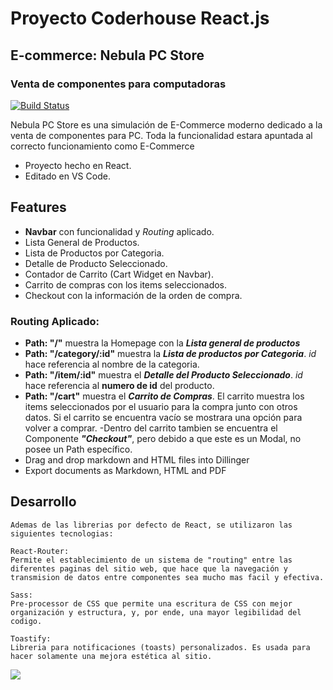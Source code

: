 # Proyecto Coderhouse React.js
## E-commerce: Nebula PC Store
### Venta de componentes para computadoras

[![Build Status](https://travis-ci.org/joemccann/dillinger.svg?branch=master)](https://travis-ci.org/joemccann/dillinger)

Nebula PC Store es una simulación de E-Commerce moderno dedicado a la venta de componentes para PC.
Toda la funcionalidad estara apuntada  al correcto funcionamiento como E-Commerce

- Proyecto hecho en React.
- Editado en VS Code.

## Features
- **Navbar** con funcionalidad y *Routing* aplicado.
- Lista General de Productos.
- Lista de Productos por Categoria.
- Detalle de Producto Seleccionado.
- Contador de Carrito (Cart Widget en Navbar).
- Carrito de compras con los items seleccionados.
- Checkout con la información de la orden de compra.

### Routing Aplicado:

- **Path: "/"** muestra la Homepage con la ***Lista general de productos***
- **Path: "/category/:id"** muestra la ***Lista de productos por Categoria***. *id* hace referencia al nombre de la categoria.
- **Path: "/item/:id"** muestra el ***Detalle del Producto Seleccionado***. *id* hace referencia al **numero de id** del producto.
- **Path: "/cart"** muestra el ***Carrito de Compras***. El carrito muestra los items seleccionados por el usuario para la compra junto con otros datos. Si el carrito se encuentra vacío se mostrara una opción para volver a comprar.
-Dentro del carrito tambien se encuentra el Componente ***"Checkout"***, pero debido a que este es un Modal, no posee un Path específico.
- Drag and drop markdown and HTML files into Dillinger
- Export documents as Markdown, HTML and PDF


## Desarrollo 
    Ademas de las librerias por defecto de React, se utilizaron las siguientes tecnologias:

    React-Router:
    Permite el establecimiento de un sistema de "routing" entre las diferentes paginas del sitio web, que hace que la navegación y transmision de datos entre componentes sea mucho mas facil y efectiva.

    Sass:
    Pre-processor de CSS que permite una escritura de CSS con mejor organización y estructura, y, por ende, una mayor legibilidad del codigo.

    Toastify:
    Libreria para notificaciones (toasts) personalizados. Es usada para hacer solamente una mejora estética al sitio.


![](ReactDemo.gif)
